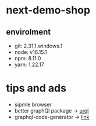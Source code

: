 # next-demo-shop

## envirolment

-   git: 2.31.1.windows.1
-   node: v16.15.1
-   npm: 8.11.0
-   yarn: 1.22.17

# tips and ads

-   sipmle browser
-   better graphQl package -> [urql](https://formidable.com/open-source/urql/)
-   graphql-code-generator -> [link](https://www.the-guild.dev/graphql/codegen)
